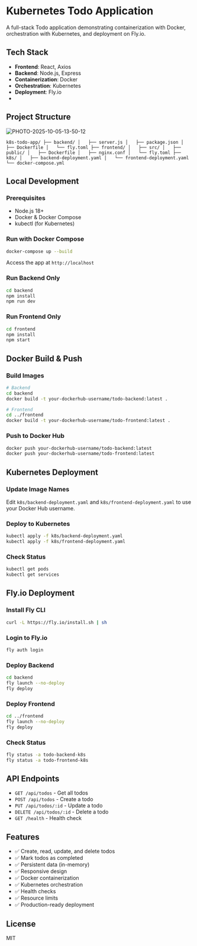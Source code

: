 # Kubernetes Todo Application

A full-stack Todo application demonstrating containerization with Docker, orchestration with Kubernetes, and deployment on Fly.io.

## Tech Stack

- **Frontend**: React, Axios
- **Backend**: Node.js, Express
- **Containerization**: Docker
- **Orchestration**: Kubernetes
- **Deployment**: Fly.io
- 

## Project Structure
![PHOTO-2025-10-05-13-50-12](https://github.com/user-attachments/assets/278a423d-317e-4d5b-93e5-78549f02f66e)


``
k8s-todo-app/
├── backend/
│   ├── server.js
│   ├── package.json
│   ├── Dockerfile
│   └── fly.toml
├── frontend/
│   ├── src/
│   ├── public/
│   ├── Dockerfile
│   ├── nginx.conf
│   └── fly.toml
├── k8s/
│   ├── backend-deployment.yaml
│   └── frontend-deployment.yaml
└── docker-compose.yml
``

## Local Development

### Prerequisites
- Node.js 18+
- Docker & Docker Compose
- kubectl (for Kubernetes)

### Run with Docker Compose

```bash
docker-compose up --build
```

Access the app at `http://localhost`

### Run Backend Only

```bash
cd backend
npm install
npm run dev
```

### Run Frontend Only

```bash
cd frontend
npm install
npm start
```

## Docker Build & Push

### Build Images

```bash
# Backend
cd backend
docker build -t your-dockerhub-username/todo-backend:latest .

# Frontend
cd ../frontend
docker build -t your-dockerhub-username/todo-frontend:latest .
```

### Push to Docker Hub

```bash
docker push your-dockerhub-username/todo-backend:latest
docker push your-dockerhub-username/todo-frontend:latest
```

## Kubernetes Deployment

### Update Image Names

Edit `k8s/backend-deployment.yaml` and `k8s/frontend-deployment.yaml` to use your Docker Hub username.

### Deploy to Kubernetes

```bash
kubectl apply -f k8s/backend-deployment.yaml
kubectl apply -f k8s/frontend-deployment.yaml
```

### Check Status

```bash
kubectl get pods
kubectl get services
```

## Fly.io Deployment

### Install Fly CLI

```bash
curl -L https://fly.io/install.sh | sh
```

### Login to Fly.io

```bash
fly auth login
```

### Deploy Backend

```bash
cd backend
fly launch --no-deploy
fly deploy
```

### Deploy Frontend

```bash
cd ../frontend
fly launch --no-deploy
fly deploy
```

### Check Status

```bash
fly status -a todo-backend-k8s
fly status -a todo-frontend-k8s
```

## API Endpoints

- `GET /api/todos` - Get all todos
- `POST /api/todos` - Create a todo
- `PUT /api/todos/:id` - Update a todo
- `DELETE /api/todos/:id` - Delete a todo
- `GET /health` - Health check

## Features

- ✅ Create, read, update, and delete todos
- ✅ Mark todos as completed
- ✅ Persistent data (in-memory)
- ✅ Responsive design
- ✅ Docker containerization
- ✅ Kubernetes orchestration
- ✅ Health checks
- ✅ Resource limits
- ✅ Production-ready deployment

## License

MIT
